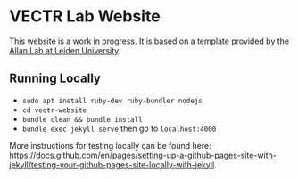# VECTR Lab Website

This website is a work in progress. It is based on a template provided by the [Allan Lab at Leiden University](https://www.allanlab.org/aboutwebsite.html).

## Running Locally
- `sudo apt install ruby-dev ruby-bundler nodejs`
- `cd vectr-website`
- `bundle clean && bundle install`
- `bundle exec jekyll serve` then go to `localhost:4000`

More instructions for testing locally can be found here: https://docs.github.com/en/pages/setting-up-a-github-pages-site-with-jekyll/testing-your-github-pages-site-locally-with-jekyll.